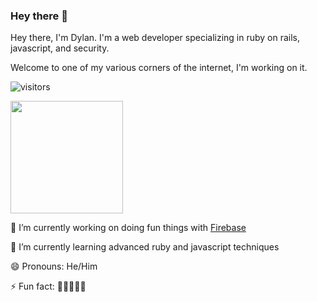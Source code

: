 ### Hey there 👋
Hey there, I'm Dylan. I'm a web developer specializing in ruby on rails, javascript, and security.

Welcome to one of my various corners of the internet, I'm working on it. 

![visitors](https://visitor-badge.glitch.me/badge?page_id=page.id)

<img height="180em" src="https://github-readme-stats.vercel.app/api?username=thisisdylandev&show_icons=true&hide_border=true&&count_private=true&include_all_commits=true" />

🔭 I’m currently working on doing fun things with [Firebase](https://firebase.google.com/)

🌱 I’m currently learning advanced ruby and javascript techniques

😄 Pronouns: He/Him

⚡ Fun fact: 🏉🏉🏉🏉🏉

<!--
**its-dgreen/its-dgreen** is a ✨ _special_ ✨ repository because its `README.md` (this file) appears on your GitHub profile.

Here are some ideas to get you started:

- 🔭 I’m currently working on ...
- 🌱 I’m currently learning ...
- 👯 I’m looking to collaborate on ...
- 🤔 I’m looking for help with ...
- 💬 Ask me about ...
- 📫 How to reach me: ...
- 😄 Pronouns: ...
- ⚡ Fun fact: ...
-->
